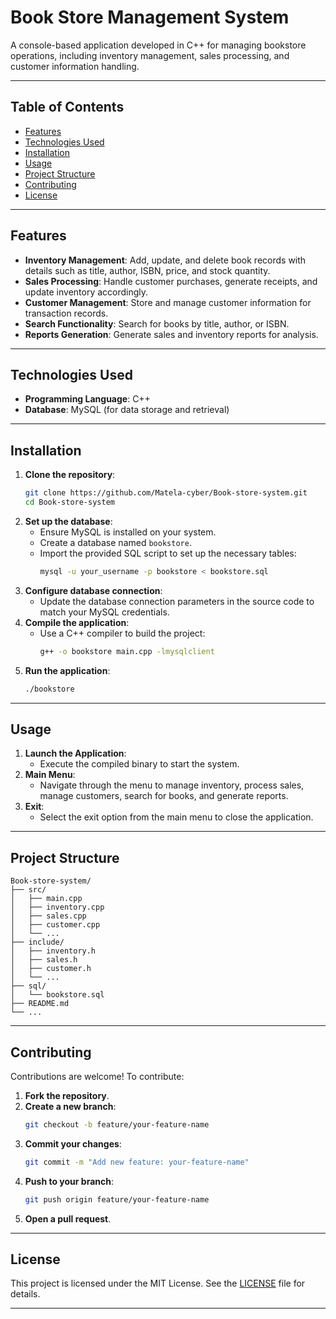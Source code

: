 
# Book Store Management System

A console-based application developed in C++ for managing bookstore operations, including inventory management, sales processing, and customer information handling.

---

## Table of Contents

- [Features](#features)
- [Technologies Used](#technologies-used)
- [Installation](#installation)
- [Usage](#usage)
- [Project Structure](#project-structure)
- [Contributing](#contributing)
- [License](#license)

---

## Features

- **Inventory Management**: Add, update, and delete book records with details such as title, author, ISBN, price, and stock quantity.
- **Sales Processing**: Handle customer purchases, generate receipts, and update inventory accordingly.
- **Customer Management**: Store and manage customer information for transaction records.
- **Search Functionality**: Search for books by title, author, or ISBN.
- **Reports Generation**: Generate sales and inventory reports for analysis.

---

## Technologies Used

- **Programming Language**: C++
- **Database**: MySQL (for data storage and retrieval)

---

## Installation

1. **Clone the repository**:
   ```bash
   git clone https://github.com/Matela-cyber/Book-store-system.git
   cd Book-store-system
   ```
2. **Set up the database**:
   - Ensure MySQL is installed on your system.
   - Create a database named `bookstore`.
   - Import the provided SQL script to set up the necessary tables:
     ```bash
     mysql -u your_username -p bookstore < bookstore.sql
     ```
3. **Configure database connection**:
   - Update the database connection parameters in the source code to match your MySQL credentials.
4. **Compile the application**:
   - Use a C++ compiler to build the project:
     ```bash
     g++ -o bookstore main.cpp -lmysqlclient
     ```
5. **Run the application**:
   ```bash
   ./bookstore
   ```

---

## Usage

1. **Launch the Application**:
   - Execute the compiled binary to start the system.
2. **Main Menu**:
   - Navigate through the menu to manage inventory, process sales, manage customers, search for books, and generate reports.
3. **Exit**:
   - Select the exit option from the main menu to close the application.

---

## Project Structure

```plaintext
Book-store-system/
├── src/
│   ├── main.cpp
│   ├── inventory.cpp
│   ├── sales.cpp
│   ├── customer.cpp
│   └── ...
├── include/
│   ├── inventory.h
│   ├── sales.h
│   ├── customer.h
│   └── ...
├── sql/
│   └── bookstore.sql
├── README.md
└── ...
```

---

## Contributing

Contributions are welcome! To contribute:

1. **Fork the repository**.
2. **Create a new branch**:
   ```bash
   git checkout -b feature/your-feature-name
   ```
3. **Commit your changes**:
   ```bash
   git commit -m "Add new feature: your-feature-name"
   ```
4. **Push to your branch**:
   ```bash
   git push origin feature/your-feature-name
   ```
5. **Open a pull request**.

---

## License

This project is licensed under the MIT License. See the [LICENSE](LICENSE) file for details.

---
